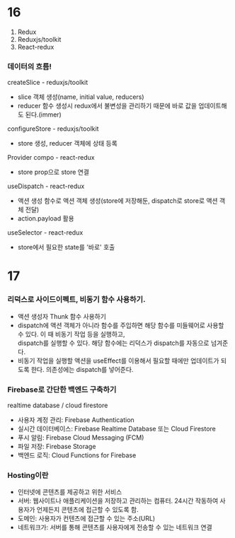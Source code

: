 # 16

1. Redux  
2. Reduxjs/toolkit  
3. React-redux  

### 데이터의 흐름!   
createSlice - reduxjs/toolkit
- slice 객체 생성(name, initial value, reducers)
- reducer 함수 생성시 redux에서 불변성을 관리하기 때문에 바로 값을 업데이트해도 된다.(immer)

configureStore - reduxjs/toolkit   
- store 생성, reducer 객체에 상태 등록 

Provider compo - react-redux  
- store prop으로 store 연결

useDispatch - react-redux   
- 액션 생성 함수로 액션 객체 생성(store에 저장해둔, dispatch로 store로 액션 객체 전달)
- action.payload 활용

useSelector - react-redux   
- store에서 필요한 state를 '바로' 호출

# 17

### 리덕스로 사이드이펙트, 비동기 함수 사용하기.  

- 액션 생성자 Thunk 함수 사용하기  
- dispatch에 액션 객체가 아니라 함수를 주입하면 해당 함수를 미들웨어로 사용할 수 있다. 이 때 비동기 작업 등을 실행하고,  
dispatch를 실행할 수 있다. 해당 함수에는 리덕스가 dispatch를 자동으로 넘겨준다.  
- 비동기 작업을 실행할 액션을 useEffect를 이용해서 필요할 때에만 업데이트가 되도록 한다. 의존성에는 dispatch를 넣어준다.


### Firebase로 간단한 백엔드 구축하기
realtime database / cloud firestore

- 사용자 계정 관리: Firebase Authentication
- 실시간 데이터베이스: Firebase Realtime Database 또는 Cloud Firestore
- 푸시 알림: Firebase Cloud Messaging (FCM)
- 파일 저장: Firebase Storage
- 백엔드 로직: Cloud Functions for Firebase


### Hosting이란
- 인터넷에 콘텐츠를 제공하고 위한 서비스
- 서버: 웹사이트나 애플리케이션을 저장하고 관리하는 컴퓨터. 24시간 작동하여 사용자가 언제든지 콘텐츠에 접근할 수 있도록 함.
- 도메인: 사용자가 컨텐츠에 접근할 수 있는 주소(URL)
- 네트워크가: 서버를 통해 콘텐츠를 사용자에게 전송할 수 있는 네트워크 연결



